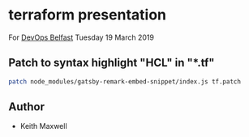 # terraform presentation

For [DevOps Belfast](https://www.meetup.com/DevOps-Belfast/events/dfpsxkyzfbzb/)
Tuesday 19 March 2019

## Patch to syntax highlight "HCL" in "\*.tf"

```sh
patch node_modules/gatsby-remark-embed-snippet/index.js tf.patch
```

## Author

- Keith Maxwell
